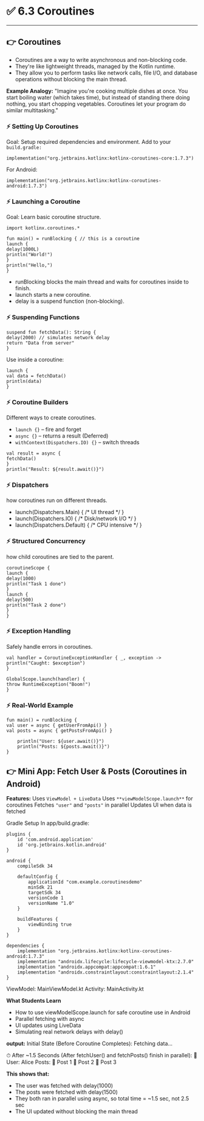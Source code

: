 # ✅  6.3 Coroutines
---

## 👉️ Coroutines

- Coroutines are a way to write asynchronous and non-blocking code.
- They're like lightweight threads, managed by the Kotlin runtime.
- They allow you to perform tasks like network calls, file I/O, and database operations without blocking the main thread.

**Example Analogy:**
"Imagine you're cooking multiple dishes at once. You start boiling water (which takes time), but instead of standing there doing nothing, you start chopping vegetables. Coroutines let your program do similar multitasking."

### ⚡ Setting Up Coroutines
Goal: Setup required dependencies and environment.
Add to your `build.gradle:`
```
implementation("org.jetbrains.kotlinx:kotlinx-coroutines-core:1.7.3")
```
For Android:
```
implementation("org.jetbrains.kotlinx:kotlinx-coroutines-android:1.7.3")
```

### ⚡ Launching a Coroutine
Goal: Learn basic coroutine structure.
```
import kotlinx.coroutines.*

fun main() = runBlocking { // this is a coroutine
launch {
delay(1000L)
println("World!")
}
println("Hello,")
}
```

- runBlocking blocks the main thread and waits for coroutines inside to finish.
- launch starts a new coroutine.
- delay is a suspend function (non-blocking).

### ⚡ Suspending Functions

```
suspend fun fetchData(): String {
delay(2000) // simulates network delay
return "Data from server"
}
```

Use inside a coroutine:
```
launch {
val data = fetchData()
println(data)
}
```

### ⚡ Coroutine Builders
Different ways to create coroutines.

- `launch {}` – fire and forget
- `async {}` – returns a result (Deferred)
- `withContext(Dispatchers.IO) {}` – switch threads

```
val result = async {
fetchData()
}
println("Result: ${result.await()}")
```

### ⚡ Dispatchers
how coroutines run on different threads.

- launch(Dispatchers.Main) { /* UI thread */ }
- launch(Dispatchers.IO) { /* Disk/network I/O */ }
- launch(Dispatchers.Default) { /* CPU intensive */ }

### ⚡ Structured Concurrency
how child coroutines are tied to the parent.
```
coroutineScope {
launch {
delay(1000)
println("Task 1 done")
}
launch {
delay(500)
println("Task 2 done")
}
}
```

### ⚡ Exception Handling
Safely handle errors in coroutines.
```
val handler = CoroutineExceptionHandler { _, exception ->
println("Caught: $exception")
}

GlobalScope.launch(handler) {
throw RuntimeException("Boom!")
}
```

### ⚡ Real-World Example
```
fun main() = runBlocking {
val user = async { getUserFromApi() }
val posts = async { getPostsFromApi() }

    println("User: ${user.await()}")
    println("Posts: ${posts.await()}")
}
```

## 👉 Mini App: Fetch User & Posts (Coroutines in Android)
**Features:**
Uses `ViewModel + LiveData`
Uses `**viewModelScope.launch**` for coroutines
Fetches `"user"` and `"posts"` in parallel
Updates UI when data is fetched

Gradle Setup
In app/build.gradle:
```
plugins {
    id 'com.android.application'
    id 'org.jetbrains.kotlin.android'
}

android {
    compileSdk 34

    defaultConfig {
        applicationId "com.example.coroutinesdemo"
        minSdk 21
        targetSdk 34
        versionCode 1
        versionName "1.0"
    }

    buildFeatures {
        viewBinding true
    }
}

dependencies {
    implementation "org.jetbrains.kotlinx:kotlinx-coroutines-android:1.7.3"
    implementation "androidx.lifecycle:lifecycle-viewmodel-ktx:2.7.0"
    implementation "androidx.appcompat:appcompat:1.6.1"
    implementation "androidx.constraintlayout:constraintlayout:2.1.4"
}
```

ViewModel: MainViewModel.kt
Activity: MainActivity.kt

**What Students Learn**
- How to use viewModelScope.launch for safe coroutine use in Android
- Parallel fetching with async
- UI updates using LiveData
- Simulating real network delays with delay()

**output:**
Initial State (Before Coroutine Completes):
Fetching data...

⏱ After ~1.5 Seconds (After fetchUser() and fetchPosts() finish in parallel):
👤 User: Alice
Posts:
📄 Post 1
📄 Post 2
📄 Post 3

**This shows that:**
- The user was fetched with delay(1000)
- The posts were fetched with delay(1500)
- They both ran in parallel using async, so total time = ~1.5 sec, not 2.5 sec
- The UI updated without blocking the main thread